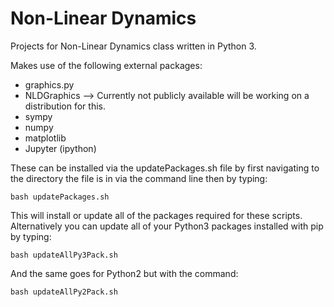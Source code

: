 # Non-Linear Dynamics
Projects for Non-Linear Dynamics class written in Python 3.

Makes use of the following external packages:
* graphics.py
* NLDGraphics --> Currently not publicly available will be working on a distribution for this.
* sympy
* numpy
* matplotlib
* Jupyter (ipython)

These can be installed via the updatePackages.sh file by first navigating to the directory the file is in via the command line then by typing:

```bash updatePackages.sh```

This will install or update all of the packages required for these scripts. Alternatively you can update all of your Python3 packages installed with pip by typing:

```bash updateAllPy3Pack.sh```

And the same goes for Python2 but with the command:

```bash updateAllPy2Pack.sh```
